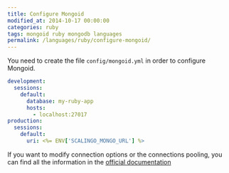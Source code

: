 ```yaml
---
title: Configure Mongoid
modified_at: 2014-10-17 00:00:00
categories: ruby
tags: mongoid ruby mongodb languages
permalink: /languages/ruby/configure-mongoid/
---
```


You need to create the file `config/mongoid.yml` in order to configure Mongoid.

```yaml
development:
  sessions:
    default:
      database: my-ruby-app
      hosts:
        - localhost:27017
production:
  sessions:
    default:
      uri: <%= ENV['SCALINGO_MONGO_URL'] %>
```

If you want to modify connection options or the connections pooling, you can
find all the information in the [official
documentation](http://mongoid.org/en/mongoid/docs/installation.html)

